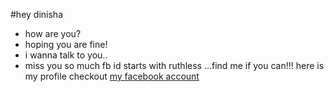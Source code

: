 #hey dinisha
 - how are you?
 - hoping you are fine!
 - i wanna talk to you..
 - miss you so much
  fb id starts with ruthless ...find me if you can!!!
here is my profile checkout [my facebook account](https://facebook.com/)
